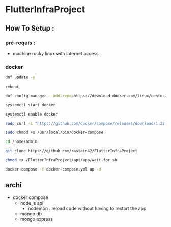 # FlutterInfraProject

## How To Setup : 

### pré-requis :

- machine rocky linux with internet access

### docker

```bash
dnf update -y

reboot

dnf config-manager --add-repo=https://download.docker.com/linux/centos/docker-ce.repo

systemctl start docker

systemctl enable docker

sudo curl -L "https://github.com/docker/compose/releases/download/1.27.4/docker-compose-$(uname -s)-$(uname -m)" -o /usr/local/bin/docker-compose

sudo chmod +x /usr/local/bin/docker-compose

cd /home/admin

git clone https://github.com/rastain42/FlutterInfraProject

chmod +x /FlutterInfraProject/api/app/wait-for.sh

docker-compose -f docker-compose.yml up -d

```

## archi

- docker compose
  - node js api
    - nodemon : reload code without having to restart the app
  - mongo db
  - mongo express
